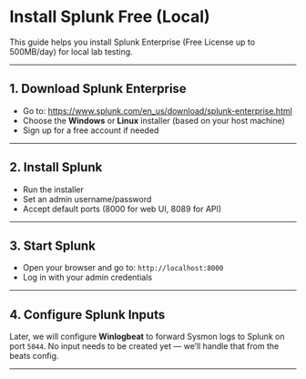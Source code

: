 # Install Splunk Free (Local)

This guide helps you install Splunk Enterprise (Free License up to 500MB/day) for local lab testing.

---

## 1. Download Splunk Enterprise
- Go to: https://www.splunk.com/en_us/download/splunk-enterprise.html
- Choose the **Windows** or **Linux** installer (based on your host machine)
- Sign up for a free account if needed

---

## 2. Install Splunk
- Run the installer
- Set an admin username/password
- Accept default ports (8000 for web UI, 8089 for API)

---

## 3. Start Splunk
- Open your browser and go to: `http://localhost:8000`
- Log in with your admin credentials

---

## 4. Configure Splunk Inputs
Later, we will configure **Winlogbeat** to forward Sysmon logs to Splunk on port `5044`. No input needs to be created yet — we’ll handle that from the beats config.

---

